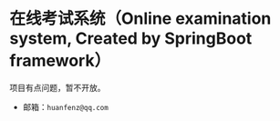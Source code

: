 # 在线考试系统（Online examination system, Created by SpringBoot framework）

项目有点问题，暂不开放。

* 邮箱：`huanfenz@qq.com`

